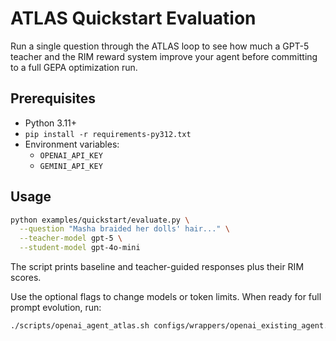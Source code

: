 # ATLAS Quickstart Evaluation

Run a single question through the ATLAS loop to see how much a GPT-5 teacher and the RIM reward system improve your agent before committing to a full GEPA optimization run.

## Prerequisites
- Python 3.11+
- `pip install -r requirements-py312.txt`
- Environment variables:
  - `OPENAI_API_KEY`
  - `GEMINI_API_KEY`

## Usage
```bash
python examples/quickstart/evaluate.py \
  --question "Masha braided her dolls' hair..." \
  --teacher-model gpt-5 \
  --student-model gpt-4o-mini
```
The script prints baseline and teacher-guided responses plus their RIM scores.

Use the optional flags to change models or token limits. When ready for full prompt evolution, run:
```bash
./scripts/openai_agent_atlas.sh configs/wrappers/openai_existing_agent.yaml
```
